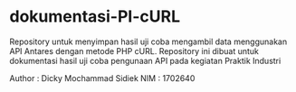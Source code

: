 # dokumentasi-PI-cURL
Repository untuk menyimpan hasil uji coba mengambil data menggunakan API Antares dengan metode PHP cURL.
Repository ini dibuat untuk dokumentasi hasil uji coba pengunaan API pada kegiatan Praktik Industri

Author : Dicky Mochammad Sidiek
NIM : 1702640
